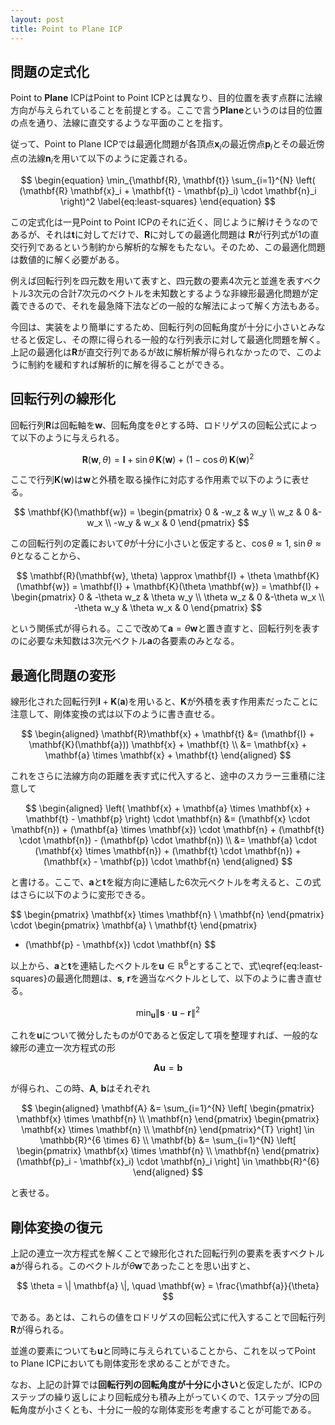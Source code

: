 ```yaml
---
layout: post
title: Point to Plane ICP
---
```


## 問題の定式化

Point to **Plane** ICPはPoint to Point ICPとは異なり、目的位置を表す点群に法線方向が与えられていることを前提とする。ここで言う**Plane**というのは目的位置の点を通り、法線に直交するような平面のことを指す。

従って、Point to Plane ICPでは最適化問題が各頂点$\mathbf{x}_i$の最近傍点$\mathbf{p}_i$とその最近傍点の法線$\mathbf{n}_i$を用いて以下のように定義される。

$$
\begin{equation}
\min_{\mathbf{R}, \mathbf{t}} \sum_{i=1}^{N} \left( (\mathbf{R} \mathbf{x}_i + \mathbf{t} - \mathbf{p}_i) \cdot \mathbf{n}_i \right)^2
\label{eq:least-squares}
\end{equation}
$$

この定式化は一見Point to Point ICPのそれに近く、同じように解けそうなのであるが、それは$\mathbf{t}$に対してだけで、$\mathbf{R}$に対しての最適化問題は $\mathbf{R}$が行列式が1の直交行列であるという制約から解析的な解をもたない。そのため、この最適化問題は数値的に解く必要がある。

例えば回転行列を四元数を用いて表すと、四元数の要素4次元と並進を表すベクトル3次元の合計7次元のベクトルを未知数とするような非線形最適化問題が定義できるので、それを最急降下法などの一般的な解法によって解く方法もある。

今回は、実装をより簡単にするため、回転行列の回転角度が十分に小さいとみなせると仮定し、その際に得られる一般的な行列表示に対して最適化問題を解く。上記の最適化は$\mathbf{R}$が直交行列であるが故に解析解が得られなかったので、このように制約を緩和すれば解析的に解を得ることができる。

## 回転行列の線形化

回転行列$\mathbf{R}$は回転軸を$\mathbf{w}$、回転角度を$\theta$とする時、ロドリゲスの回転公式によって以下のように与えられる。

$$
\mathbf{R}(\mathbf{w}, \theta) = \mathbf{I} + \sin\theta \, \mathbf{K}(\mathbf{w}) + (1 - \cos\theta) \, \mathbf{K}(\mathbf{w})^2
$$

ここで行列$\mathbf{K}(\mathbf{w})$は$\mathbf{w}$と外積を取る操作に対応する作用素で以下のように表せる。

$$
\mathbf{K}(\mathbf{w}) = \begin{pmatrix}
0 & -w_z & w_y \\
w_z & 0  &-w_x \\
-w_y & w_x & 0
\end{pmatrix}
$$

この回転行列の定義において$\theta$が十分に小さいと仮定すると、$\cos\theta \approx 1$, $\sin\theta \approx \theta$となることから、

$$
\mathbf{R}(\mathbf{w}, \theta)
\approx \mathbf{I} + \theta \mathbf{K}(\mathbf{w})
= \mathbf{I} + \mathbf{K}(\theta \mathbf{w})
= \mathbf{I} + \begin{pmatrix}
0 & -\theta w_z & \theta w_y \\
\theta w_z & 0  &-\theta w_x \\
-\theta w_y & \theta w_x & 0
\end{pmatrix}
$$

という関係式が得られる。ここで改めて$\mathbf{a} = \theta\mathbf{w}$と置き直すと、回転行列を表すのに必要な未知数は3次元ベクトル$\mathbf{a}$の各要素のみとなる。

## 最適化問題の変形

線形化された回転行列$\mathbf{I} + \mathbf{K}(\mathbf{a})$を用いると、$\mathbf{K}$が外積を表す作用素だったことに注意して、剛体変換の式は以下のように書き直せる。

$$
\begin{aligned}
\mathbf{R}\mathbf{x} + \mathbf{t}
&= (\mathbf{I} + \mathbf{K}(\mathbf{a})) \mathbf{x} + \mathbf{t} \\
&= \mathbf{x} + \mathbf{a} \times \mathbf{x} + \mathbf{t}
\end{aligned}
$$

これをさらに法線方向の距離を表す式に代入すると、途中のスカラー三重積に注意して

$$
\begin{aligned}
\left( \mathbf{x} + \mathbf{a} \times \mathbf{x} + \mathbf{t} - \mathbf{p} \right) \cdot \mathbf{n}
&= (\mathbf{x} \cdot \mathbf{n}) + (\mathbf{a} \times \mathbf{x}) \cdot \mathbf{n} + (\mathbf{t} \cdot \mathbf{n}) - (\mathbf{p} \cdot \mathbf{n}) \\
&= \mathbf{a} \cdot (\mathbf{x} \times \mathbf{n}) + (\mathbf{t} \cdot \mathbf{n}) + (\mathbf{x} - \mathbf{p}) \cdot \mathbf{n}
\end{aligned}
$$

と書ける。ここで、$\mathbf{a}$と$\mathbf{t}$を縦方向に連結した6次元ベクトルを考えると、この式はさらに以下のように変形できる。

$$
\begin{pmatrix}
\mathbf{x} \times \mathbf{n} \\
\mathbf{n}
\end{pmatrix}
\cdot
\begin{pmatrix}
\mathbf{a} \\
\mathbf{t}
\end{pmatrix}
- (\mathbf{p} - \mathbf{x}) \cdot \mathbf{n}
$$

以上から、$\mathbf{a}$と$\mathbf{t}$を連結したベクトルを$\mathbf{u} \in \mathbb{R}^6$とすることで、式\eqref{eq:least-squares}の最適化問題は、$\mathbf{s}$, $\mathbf{r}$を適当なベクトルとして、以下のように書き直せる。

$$
\min_{\mathbf{u}} \| \mathbf{s} \cdot \mathbf{u} - \mathbf{r} \|^2
$$

これを$\mathbf{u}$について微分したものが0であると仮定して項を整理すれば、一般的な線形の連立一次方程式の形

$$
\mathbf{A} \mathbf{u} = \mathbf{b}
$$

が得られ、この時、$\mathbf{A}$, $\mathbf{b}$はそれぞれ

$$
\begin{aligned}
\mathbf{A} &= \sum_{i=1}^{N} \left[
\begin{pmatrix} \mathbf{x} \times \mathbf{n} \\ \mathbf{n} \end{pmatrix}
\begin{pmatrix} \mathbf{x} \times \mathbf{n} \\ \mathbf{n} \end{pmatrix}^{T}
\right] \in \mathbb{R}^{6 \times 6} \\
\mathbf{b} &= \sum_{i=1}^{N} \left[
\begin{pmatrix} \mathbf{x} \times \mathbf{n} \\ \mathbf{n} \end{pmatrix}
(\mathbf{p}_i - \mathbf{x}_i) \cdot \mathbf{n}_i
\right] \in \mathbb{R}^{6}
\end{aligned}
$$

と表せる。

## 剛体変換の復元

上記の連立一次方程式を解くことで線形化された回転行列の要素を表すベクトル$\mathbf{a}$が得られる。このベクトルが$\theta\mathbf{w}$であったことを思い出すと、

$$
\theta = \| \mathbf{a} \|, \quad \mathbf{w} = \frac{\mathbf{a}}{\theta}
$$

である。あとは、これらの値をロドリゲスの回転公式に代入することで回転行列$\mathbf{R}$が得られる。

並進の要素についても$\mathbf{u}$と同時に与えられていることから、これを以ってPoint to Plane ICPにおいても剛体変形を求めることができた。

なお、上記の計算では**回転行列の回転角度が十分に小さい**と仮定したが、ICPのステップの繰り返しにより回転成分も積み上がっていくので、1ステップ分の回転角度が小さくとも、十分に一般的な剛体変形を考慮することが可能である。
